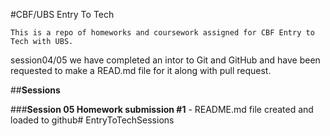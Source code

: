 #CBF/UBS Entry To Tech

```This is a repo of homeworks and coursework assigned for CBF Entry to Tech with UBS.```

session04/05 we have completed an intor to Git and GitHub and have been requested to make a READ.md file for it along with pull request.

##**Sessions**

###**Session 05 Homework submission #1** - 
README.md file created and loaded to github# EntryToTechSessions
